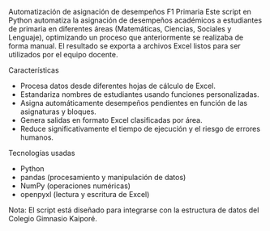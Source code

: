 Automatización de asignación de desempeños F1 Primaria
Este script en Python automatiza la asignación de desempeños académicos a estudiantes de primaria en diferentes áreas (Matemáticas, Ciencias, Sociales y Lenguaje), optimizando un proceso que anteriormente se realizaba de forma manual.
El resultado se exporta a archivos Excel listos para ser utilizados por el equipo docente.

Características
- Procesa datos desde diferentes hojas de cálculo de Excel.
- Estandariza nombres de estudiantes usando funciones personalizadas.
- Asigna automáticamente desempeños pendientes en función de las asignaturas y bloques.
- Genera salidas en formato Excel clasificadas por área.
- Reduce significativamente el tiempo de ejecución y el riesgo de errores humanos.

Tecnologías usadas
- Python
- pandas (procesamiento y manipulación de datos)
- NumPy (operaciones numéricas)
- openpyxl (lectura y escritura de Excel)

Nota:
El script está diseñado para integrarse con la estructura de datos del Colegio Gimnasio Kaiporé.
